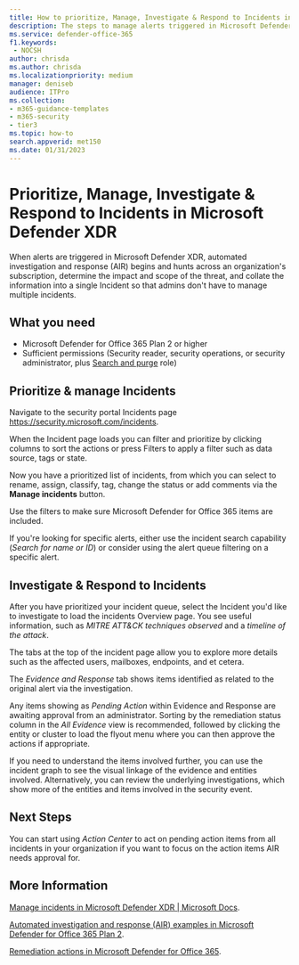 ```yaml
---
title: How to prioritize, Manage, Investigate & Respond to Incidents in Microsoft Defender XDR
description: The steps to manage alerts triggered in Microsoft Defender XDR. Automated investigation and response (AIR) hunt across the subscription and determines the impact and scope of a threat, and combines the information into a single Incident.
ms.service: defender-office-365
f1.keywords: 
 - NOCSH
author: chrisda
ms.author: chrisda
ms.localizationpriority: medium
manager: deniseb
audience: ITPro
ms.collection:
- m365-guidance-templates
- m365-security
- tier3
ms.topic: how-to
search.appverid: met150
ms.date: 01/31/2023
---
```


# Prioritize, Manage, Investigate & Respond to Incidents in Microsoft Defender XDR

When alerts are triggered in Microsoft Defender XDR, automated investigation and response (AIR) begins and hunts across an organization's subscription, determine the impact and scope of the threat, and collate the information into a single Incident so that admins don't have to manage multiple incidents.

## What you need

- Microsoft Defender for Office 365 Plan 2 or higher
- Sufficient permissions (Security reader, security operations, or security administrator, plus [Search and purge](../mdo-portal-permissions.md) role)

## Prioritize & manage Incidents

Navigate to the security portal Incidents page <https://security.microsoft.com/incidents>.

When the Incident page loads you can filter and prioritize by clicking columns to sort the actions or press Filters to apply a filter such as data source, tags or state.

Now you have a prioritized list of incidents, from which you can select to rename, assign, classify, tag, change the status or add comments via the **Manage incidents** button.

Use the filters to make sure Microsoft Defender for Office 365 items are included.

If you're looking for specific alerts, either use the incident search capability (*Search for name or ID*) or consider using the alert queue filtering on a specific alert.

## Investigate & Respond to Incidents

After you have prioritized your incident queue, select the Incident you'd like to investigate to load the incidents Overview page. You see useful information, such as *MITRE ATT&CK techniques observed* and a *timeline of the attack*.

The tabs at the top of the incident page allow you to explore more details such as the affected users, mailboxes, endpoints, and et cetera.

The *Evidence and Response* tab shows items identified as related to the original alert via the investigation.

Any items showing as *Pending Action* within Evidence and Response are awaiting approval from an administrator. Sorting by the remediation status column in the *All Evidence* view is recommended, followed by clicking the entity or cluster to load the flyout menu where you can then approve the actions if appropriate.

If you need to understand the items involved further, you can use the incident graph to see the visual linkage of the evidence and entities involved. Alternatively, you can review the underlying investigations, which show more of the entities and items involved in the security event.

## Next Steps

You can start using *Action Center* to act on pending action items from all incidents in your organization if you want to focus on the action items AIR needs approval for.

## More Information

[Manage incidents in Microsoft Defender XDR | Microsoft Docs](/defender-xdr/manage-incidents).

[Automated investigation and response (AIR) examples in Microsoft Defender for Office 365 Plan 2](../air-examples.md).

[Remediation actions in Microsoft Defender for Office 365](../air-remediation-actions.md).
